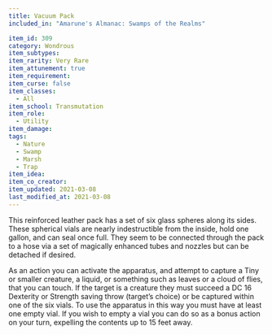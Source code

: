 ```yaml
---
title: Vacuum Pack
included_in: "Amarune's Almanac: Swamps of the Realms"

item_id: 309
category: Wondrous
item_subtypes: 
item_rarity: Very Rare
item_attunement: true
item_requirement: 
item_curse: false
item_classes: 
  - All
item_school: Transmutation
item_role: 
  - Utility
item_damage: 
tags:
  - Nature
  - Swamp
  - Marsh
  - Trap
item_idea: 
item_co_creator: 
item_updated: 2021-03-08
last_modified_at: 2021-03-08
---
```

This reinforced leather pack has a set of six glass spheres along its sides. These spherical vials are nearly indestructible from the inside, hold one gallon, and can seal once full. They seem to be connected through the pack to a hose via a set of magically enhanced tubes and nozzles but can be detached if desired. 

As an action you can activate the apparatus, and attempt to capture a Tiny or smaller creature, a liquid, or something such as leaves or a cloud of flies, that you can touch. If the target is a creature they must succeed a DC 16 Dexterity or Strength saving throw (target’s choice) or be captured within one of the six vials. To use the apparatus in this way you must have at least one empty vial. If you wish to empty a vial you can do so as a bonus action on your turn, expelling the contents up to 15 feet away.
